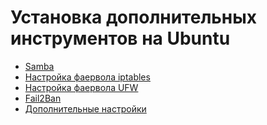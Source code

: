 Установка дополнительных инструментов на Ubuntu
===============================================

- [Samba](Samba.md)
- [Настройка фаервола iptables](iptables.md)
- [Настройка фаервола UFW](ufw.md)
- [Fail2Ban](Fail2Ban.md)
- [Дополнительные настройки](UbuntuIssues.md)

